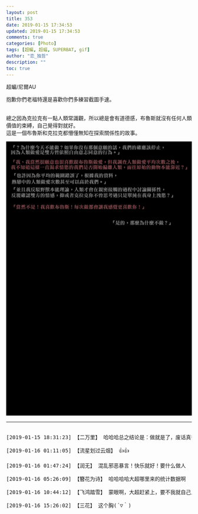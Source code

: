 ```yaml
---
layout: post
title: 353
date: 2019-01-15 17:34:53
updated: 2019-01-15 17:34:53
comments: true
categories: [Photo]
tags: [超蝙, 超蝠, SUPERBAT, gif]
author: "恋_独哲"
description: ""
toc: true
---
```


<p>超蝙/尼爾AU</p> 
<p>抱歉你們老福特還是喜歡你們多練習截圖手速。</p> 
<p><br />總之因為克拉克有一點人類常識觀，所以總是會有道德感，布魯斯就沒有任何人類價值的束縛，自己覺得對就好。<br />這是一個布魯斯和克拉克都懵懂無知在探索關係性的故事。<br /></p>

![](https://raw.githubusercontent.com/alicewish/maple50821/master/img_YW5MWVN1NEpoZFgzaUJVSk16N0RNS2VFQndudlJTbE95MStzOHoxeEpFdGFFYVVnbHVteUN3PT0.gif)

---

<pre>

[2019-01-15 18:31:23] 【二万里】 哈哈哈总之结论是：做就是了，废话真多！

[2019-01-16 01:11:05] 【流星划过云烟】 👍👍

[2019-01-16 01:47:24] 【润无】 混乱邪恶暴言！快乐就好！要什么做人

[2019-01-16 05:26:09] 【簪花为诗】 哈哈哈哈大超哪里来的统计数据啊

[2019-01-16 10:44:12] 【飞鸿踏雪】 蒙眼啊，大超赶紧上，要不我就自己上了！

[2019-01-16 15:26:02] 【三花】 这个胸(´▽｀)

</pre>
